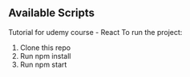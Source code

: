 ## Available Scripts

Tutorial for udemy course - React To run the project:

1. Clone this repo
2. Run npm install
3. Run npm start
